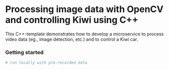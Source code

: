 # Processing image data with OpenCV and controlling Kiwi using C++

This C++-template demonstrates how to develop a microservice to process
video data (eg., image detection, etc.) and to control a Kiwi car.

### Getting started

```bash
# run locally with pre-recorded data

```
